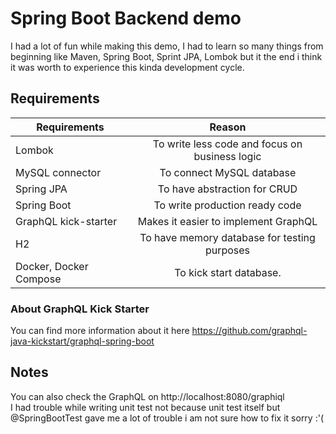 # Spring Boot Backend demo
I had a lot of fun while making this demo, I had to learn so many things from beginning like Maven, Spring Boot, Sprint JPA, Lombok but it the end i think it was worth to experience this kinda development cycle.
 
## Requirements
| Requirements | Reason |
| ------------ | :------: |
| Lombok       | To write less code and focus on business logic |
| MySQL connector | To connect MySQL database |
| Spring JPA | To have abstraction for CRUD
| Spring Boot | To write production ready code
| GraphQL kick-starter | Makes it easier to implement GraphQL
| H2 | To have memory database for testing purposes|
| Docker, Docker Compose | To kick start database.

### About GraphQL Kick Starter
You can find more information about it here https://github.com/graphql-java-kickstart/graphql-spring-boot

## Notes
You can also check the GraphQL on http://localhost:8080/graphiql \
I had trouble while writing unit test not because unit test itself but @SpringBootTest gave me a lot of trouble i am not sure how to fix it sorry :'(

